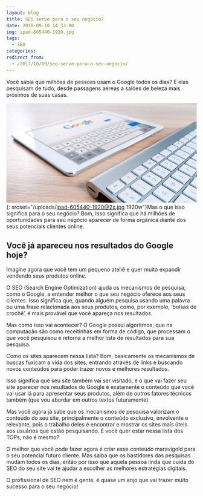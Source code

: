 ```yaml
---
layout: blog
title: SEO serve para o seu negócio?
date: 2018-09-10 14:33:00
img: ipad-605440-1920.jpg
tags:
  - SEO
categories:
redirect_from:
  - /2017/10/09/seo-serve-para-o-seu-negocio/
---
```


Você sabia que milhões de pessoas usam o Google todos os dias? E elas pesquisam de tudo, desde passagens aéreas a salões de beleza mais próximos de suas casas. 

![](/uploads/ipad-605440-1920.jpg){: srcset="/uploads/ipad-605440-1920@2x.jpg 1920w"}Mas o que isso significa para o seu negócio? Bom, Isso significa que há milhões de oportunidades para seu negócio aparecer de forma orgânica diante dos seus potenciais clientes online.

## Você já apareceu nos resultados do Google hoje? 

Imagine agora que você tem um pequeno ateliê e quer muito expandir vendendo seus produtos online. 

O SEO (Search Engine Optimization) ajuda os mecanismos de pesquisa, como o Google, a entender melhor o que seu negócio oferece aos seus clientes. Isso significa que, quando alguém pesquisa usando uma palavra ou uma frase relacionada aos seus produtos, como, por exemplo, ‘bolsas de crochê’, é mais provável que você apareça nos resultados.

Mas como isso vai acontecer? O Google possui algoritmos, que na computação são como receitinhas em forma de código, que processam o que você pesquisou e retorna a melhor lista de resultados para sua pesquisa. 

Como os sites aparecem nessa lista? Bom, basicamente os mecanismos de buscas fuxicam a vida dos sites, entrando através de links e buscando novos conteúdos para poder trazer novos e melhores resultados.

Isso significa que seu site também vai ser visitado, e o que vai fazer seu site aparecer nos resultados do Google é exatamente o conteúdo que você vai usar lá para apresentar seus produtos, além de outros fatores técnicos também (que vou abordar em outros textos futuramente).

Mas você agora já sabe que os mecanismos de pesquisa valorizam o conteúdo do seu site, principalmente o conteúdo exclusivo, envolvente e relevante, pois o trabalho deles é encontrar e mostrar os sites mais úteis aos usuários que estão pesquisando. E você quer estar nessa lista dos TOPs, não é mesmo?

O melhor que você pode fazer agora é criar esse conteúdo maravigold para o seu potencial futuro cliente. Mas saiba que os bastidores das pesquisas mudam todos os dias, então por isso que aquela pessoa linda que cuida do SEO do seu site vai te ajudar a escolher as melhores estratégias digitais.

O profissional de SEO nem é gente, é quase um anjo que vai trazer muito sucesso para o seu negócio!